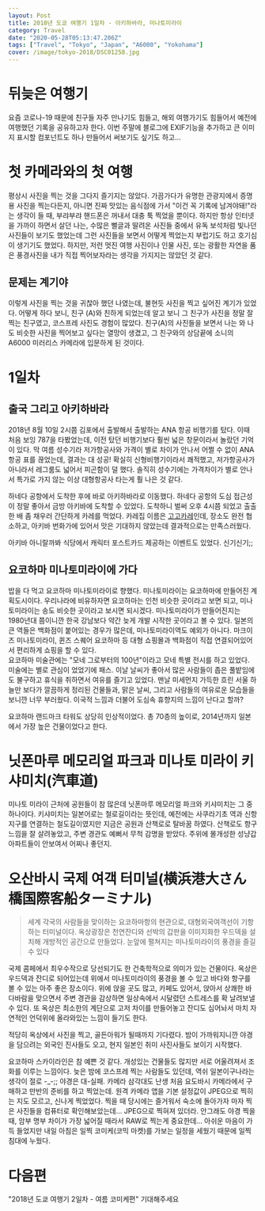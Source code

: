 ```yaml
---
layout: Post
title: 2018년 도쿄 여행기 1일차 - 아키하바라, 미나토미라이
category: Travel
date: "2020-05-28T05:13:47.206Z"
tags: ["Travel", "Tokyo", "Japan", "A6000", "Yokohama"]
cover: /image/tokyo-2018/DSC01258.jpg
---
```

# 뒤늦은 여행기 
요즘 코로나-19 때문에 친구들 자주 만나기도 힘들고, 해외 여행가기도 힘들어서
예전에 여행했던 기록을 공유하고자 한다. 이번 주말에 블로그에 EXIF기능을 추가하고 큰 이미지 표시할 컴포넌트도
하나 만들어서 써보기도 싶기도 하고... 

# 첫 카메라와의 첫 여행
평상시 사진을 찍는 것을 그다지 즐기지는 않았다. 
가끔가다가 유명한 관광지에서 증명용 사진을 찍는다든지,
아니면 진짜 맛있는 음식점에 가서 "이건 꼭 기록에 남겨야돼!"라는 생각이
들 때, 부랴부랴 핸드폰은 꺼내서 대충 툭 찍었을 뿐이다.
하지만 항상 인터넷을 가까이 하면서 살던 나는, 수많은 뻘글과
딸려온 사진들 중에서 유독 보석처럼 빛나던 사진들이 보기도 했었는데
그런 사진들을 보면서 어떻게 찍었는지 부럽기도 하고 호기심이 생기기도 했었다.
하지만, 저런 멋진 여행 사진이나 인물 사진, 또는 광활한 자연을 품은
풍경사진을 내가 직접 찍어보자라는 생각을 가지지는 않았던 것 같다.

## 문제는 계기야
이렇게 사진을 찍는 것을 귀찮아 했던 나였는데, 불현듯 사진을 찍고 싶어진 계기가 있었다.
어떻게 하다 보니, 친구 (A)와 친하게 되었는데 알고 보니 그 친구가 사진을
정말 잘 찍는 친구였고, 코스프레 사진도 경험이 많았다.
 친구(A)의 사진들을 보면서 나는 와 나도 비슷한 사진을 찍어보고 싶다는 열망이 생겼고,
 그 친구와의 상담끝에 소니의 A6000 미러리스 카메라에 입문하게 된 것이다.

# 1일차
## 출국 그리고 아키하바라
2018년 8월 10일 2시쯤 김포에서 출발해서 출발하는 ANA 항공 비행기를 탔다. 
이때 처음 보잉 787을 타봤었는데, 이전 탔던 비행기보다 훨씬 넓은 창문이라서 놀랐던 기억이 있다.
막 여름 성수기라 저가항공사와 가격이 별로 차이가 안나서 어쩔 수 없이 ANA항공 표를 끊었는데, 결과는
대 성공! 확실히 신형비행기이라서 쾌적했고, 저가항공사가 아니라서 레그룸도 넓어서 피곤함이 덜
했다. 솔직히 성수기에는 가격차이가 별로 안나서 특가로 가지 않는 이상 대형항공사 타는게 훨 나은 것 같다.
<cap-image src="/image/tokyo-2018/DSC01061.jpg" caption="처음 타보는 보잉 787" alt="Airplane" :large="true" />

하네다 공항에서 도착한 후에 바로 아키하바라로 이동했다. 하네다 공항의 도심 접근성이 정말 좋아서
금방 아키바에 도착할 수 있었다. 도착하니 벌써 오후 4시쯤 되었고 출출한 배 좀 채우러 간단하게 카레를 먹었다.
카레집 이름은 [고고카레](https://goo.gl/maps/TVcvKEK9bVY1XkW6A)인데, 장소도 완전 협소하고,
아키바 번화가에 있어서 맛은 기대하지 않았는데 결과적으로는 만족스러웠다.
<cap-image src="/image/tokyo-2018/DSC01069.jpg" caption="아키바에서 먹은 카레" alt="Curry" :large="true" />

아키바 아니랄까봐 식당에서 캐릭터 포스트카드 제공하는 이벤트도 있었다. 신기신기;;

<cap-image src="/image/tokyo-2018/DSC01073.jpg" caption="내부는 상당히 협소하다. 수동렌즈라 초점이 제대로 안잡힌 건 덤" alt="Curry Interior" :large="true" />

## 요코하마 미나토미라이에 가다
밥을 다 먹고 요코하마 미나토미라이로 향했다. 미나토미라이는 요코하마에 만들어진
계획도시이다. 우리나라에 비유하자면 요코하마는 인천 비슷한 곳이라고 보면 되고, 미나토미라이는
송도 비슷한 곳이라고 보시면 되시겠다. 미나토미라이가 만들어진지는 1980년대 쯤이니깐 한국 강남보다 약간 늦게 
개발 시작한 곳이라고 볼 수 있다. 
<cap-image src="/image/tokyo-2018/DSC01088.jpg" caption="마크이즈 미나토미라이, 역이랑 바로 이어져있다" alt="Mark is Minato Mirai" :large="true" />
일본의 큰 역들은 백화점이 붙어있는 경우가 많은데, 미나토미라이역도 예외가 아니다. 마크이즈 미나토미라이, 퀸즈 스퀘어 요코하마 등
대형 쇼핑몰과 백화점이 직접 연결되어있어서 편리하게 쇼핑을 할 수 있다.  
<cap-image src="/image/tokyo-2018/DSC01089.jpg" caption="건너편 요코하마 미술관" alt="Yokohama Museum of Art" :large="true" />
요코하마 미술관에는 "모네 그로부터의 100년"이라고 모네 특별 전시를 하고 있었다. 미술에는 별로 관심이 
었었기에 패스.
<cap-image src="/image/tokyo-2018/DSC01093.jpg" caption="좁은 풀밭에 쉬는 사람들" alt="People resting on grass" />
이날 날씨가 좋아서 많은 사람들이 좁은 풀밭임에도 불구하고 휴식을 취하면서 여유를 즐기고 있었다.
맨날 미세먼지 가득한 흐린 서울 하늘만 보다가 깔끔하게 정리된 건물들과, 맑은 날씨, 그리고
사람들의 여유로운 모습들을 보니깐 너무 부러웠다. 이국적 느낌과 더불어 도심속 휴향지의 느낌이 난다고 할까? 

<cap-image src="/image/tokyo-2018/DSC01096.jpg" caption="요코하마 렌드마크 타워" alt="Yokohama Landmark Tower" />
요코하마 랜드마크 타워도 상당히 인상적이었다. 총 70층의 높이로, 2014년까지 일본에서 가장 높은 건물이었다고 한다. 

# 닛폰마루 메모리얼 파크과 미나토 미라이 키샤미치(汽車道)
미나토 미라이 근처에 공원들이 참 많은데 닛폰마루 메모리얼 파크와 키샤미치는 그 중 하나이다.
키샤미치는 일본어로는 철로길이라는 뜻인데, 예전에는 사쿠라기초 역과 신항 지구를 연결하는 철도길이였지만
지금은 공원과 산책로로 탈바꿈 하였다. 산책로도 항구 느낌을 잘 살려놓았고, 주변 경관도 예뻐서 무척 감명을 받았다.
주위에 몰개성한 성냥갑 아파트들이 안보여서 어찌나 좋던지.  
<cap-image src="/image/tokyo-2018/DSC01113.jpg" caption="닛폰마루" alt="Nippon Maru" />

<cap-image src="/image/tokyo-2018/DSC01126.jpg" caption="미라이 키샤마치 근처, 앞에 있는건 인공호수이다" alt="Near Kishamichi Promenade" :large="true" />
<cap-image src="/image/tokyo-2018/DSC01129.jpg" caption="미라이 키샤마치, 앞에 새로운 건물들 건설이 한창이다" alt="Kishamichi Promenade, Lots of building under construction" :large="true" />

# 오산바시 국제 여객 터미널(横浜港大さん橋国際客船ターミナル)
> 세계 각국의 사람들을 맞이하는 요코하마항의 현관으로, 대형외국여객선이 기항하는 터미널이다.
옥상광장은 천연잔디와 선박의 갑판을 이미지화한 우드덱을 설치해 개방적인 공간으로 만들었다. 눈앞에 펼쳐지는 미나토미라이의 풍경을 즐길 수 있다

국제 콤페에서 최우수작으로 당선되기도 한 건축학적으로 의미가 있는 건물이다. 옥상은 우드덱과 잔디로 되어있는데 위에서 
미나토미라이의 풍경을 볼 수 있고 바다와 항구를 볼 수 있는 아주 좋은 장소이다. 
위에 앉을 곳도 많고, 카페도 있어서, 
앉아서 상쾌한 바다바람을 맞으면서 주변 경관을 감상하면 일상속에서 시달렸던 스트레스를 확 날려보낼 수 있다.
또 옥상은 최소한의 계단으로 고저 차이를 만들어놓고 잔디도 심어놔서 마치 자연적인 언덕위에 올라와있는 느낌이 들기도 한다.

<cap-image src="/image/tokyo-2018/DSC01161.jpg" caption="멀리서 본 국제 여객 터미널, 이날은 큰 여객선은 없었다" alt="Yokohama Intl Passenger Terminal 1" :large="true" />
<cap-image src="/image/tokyo-2018/DSC01172.jpg" caption="여객 터미널가는 길, 꽃잎이 예뻐서" alt="On the way to Yokohama Intl Passenger Terminal" :large="true" />
<cap-image src="/image/tokyo-2018/DSC01217.jpg" caption="사진 찍는데 열심히인 친구" alt="Friend of mine" />
<cap-image src="/image/tokyo-2018/DSC01231.jpg" caption="야마시타 공원쪽 방면의 풍경" alt="View of yamashita garden" :large="true" />
<cap-image src="/image/tokyo-2018/DSC01225.jpg" caption="바닷가 모습" alt="View from Yokohama Intl Passenger Terminal" :large="true" />

적당히 옥상에서 사진을 찍고, 골든아워가 될때까지 기다렸다. 밤이 가까워지니깐 야경을 담으려는 외국인 진사들도 오고,
현지 일본인 취미 사진사들도 보이기 시작했다. 

<cap-image src="/image/tokyo-2018/DSC01242.jpg" caption="붉게 물든 석양을 만끽하는 사람들" alt="Kishamichi Promenade" :large="true" />

<cap-image src="/image/tokyo-2018/DSC01258.jpg" caption="요코하마의 석양" alt="Yokohama at Sunset" :large="true" />
요코하마 스카이라인은 참 예쁜 것 같다. 개성있는 건물들도 많지만 서로 어울려져서 조화를 이루는 느낌이다. 
늦은 밤에 코스프레 찍는 사람들도 있던데, 역쉬 일본이구나라는 생각이 절로 -_-;;

<cap-image src="/image/tokyo-2018/DSC01275.jpg" caption="미나토미라이의 밤" alt="Night of Minatomirai" :large="true" />
야경은 대-실패. 카메라 삼각대도 난생 처음 요도바시 카메라에서 구매하고 만반의 준비를 하고 찍었는데. 
원격 카메라 앱을 기본 설정값이 JPEG으로 찍히는 지도 모르고, 신나게 찍었었다. 찍을 때 당시에는 
즐거워서 숙소에 돌아가자 마자 찍은 사진들을 컴퓨터로 확인해보았는데... JPEG으로 찍혀져 있더라.
안그래도 야경 찍을 때, 암부 명부 차이가 가장 넓어질 때라서 RAW로 찍는게 중요한데... 
아쉬운 마음이 가득 들었지만 내일 아침은 일찍 코미케(코믹 마켓)를 가보는 일정을 세웠기 때문에 일찍 침대에 누웠다.

# 다음편
"2018년 도쿄 여행기 2일차 - 여름 코미케편" 기대해주세요 